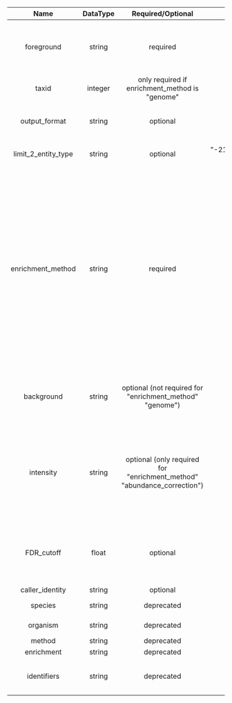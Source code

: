 | Name | DataType | Required/Optional | Default | Description | Example |
| :---: |  :---: |  :---: |  :---: | :---: | :---: |
| foreground | string | required | None | STRING identifier(s) for all proteins in the test group (the foreground, the sample, the group you want to examine for GO term enrichment) | "4932.YAR019C%04932.YFR028C" |
| taxid | integer | only required if enrichment_method is "genome" | None | NCBI taxon identifiers (e.g. Human is 9606, see: STRING organisms) | 9606 |
| output_format | string | optional | json | The desired format of the output, one of {tsv, tsv-no-header, json, xml} | tsv |
| limit_2_entity_type | string | optional | "-21;-22;-23;-51;-52;-53;-54;-55" (all available) | Limit the enrichment analysis to a specific or multiple entity types | "-21" (for GO molecular function) or "-21;-22;-23;-51" (for all GO terms as well as UniProt Keywords" |
| enrichment_method | string | required | genome | one of {genome, abundance_correction, compare_samples, compare_groups}. abundance_correction: Foreground vs Background abundance corrected; genome: provided foreground vs genome; compare_samples: Foreground vs Background (no abundance correction); compare_groups: Foreground(replicates) vs Background(replicates), --> foreground_n and background_n need to be set; characterize_foreground: Foreground only | genome |
| background | string | optional (not required for "enrichment_method" "genome") | None | STRING identifier(s) for all proteins in the background (the population, the group you want to compare your foreground to) | "4932.YAR019C%04932.YFR028C" |
| intensity | string | optional (only required for "enrichment_method" "abundance_correction") | None | Protein abundance (intensity) for all proteins (copy number, iBAQ, or any other measure of abundance). Separate the list using "%0d". The number of items should correspond to the number of Accession Numbers of the "background" | "12.3%0d3.4" |
| FDR_cutoff | float | optional | None | False Discovery Rate cutoff (threshold for multiple testing corrected p-values), 0 or not passing the parameter means no cutoff applied. | 0.001
| caller_identity | string | optional | None | Your identifier for us | www.my_awesome_app.com |
| species | string | deprecated | None | deprecated, please use "taxid" instead | |
| organism | string | deprecated | None | deprecated, please use "taxid" instead | |
| method | string | deprecated | None | deprecated | |
| enrichment | string | deprecated | None | deprecated | |
| identifiers | string | deprecated | None | Please use "foreground" instead. Required parameter for multiple items | "DRD1_HUMAN%0dDRD2_HUMAN" |
